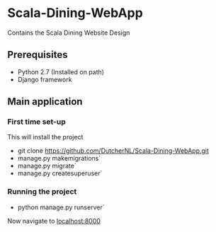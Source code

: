 # Scala-Dining-WebApp
Contains the Scala Dining Website Design

## Prerequisites

- Python 2.7 (Installed on path)
- Django framework

## Main application

### First time set-up

This will install the project

- git clone https://github.com/DutcherNL/Scala-Dining-WebApp.git
- manage.py makemigrations`
- manage.py migrate`
- manage.py createsuperuser`

### Running the project

- python manage.py runserver`

Now navigate to [localhost:8000](http://localhost:8000)
